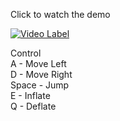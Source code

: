 Click to watch the demo  
  
[![Video Label](http://img.youtube.com/vi/CWFjhXY3lUU/0.jpg)](https://youtu.be/CWFjhXY3lUU)
  
Control  
A - Move Left  
D - Move Right  
Space - Jump  
E - Inflate  
Q - Deflate  
